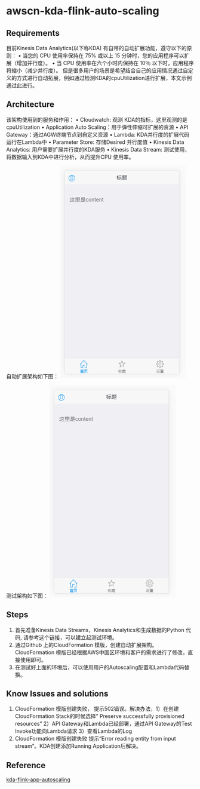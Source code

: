 # awscn-kda-flink-auto-scaling
## Requirements

目前Kinesis Data Analytics(以下称KDA) 有自带的自动扩展功能，遵守以下的原则：
•	当您的 CPU 使用率保持在 75% 或以上 15 分钟时，您的应用程序可以扩展（增加并行度）。
•	当 CPU 使用率在六个小时内保持在 10％ 以下时，应用程序将缩小（减少并行度）。
但是很多用户的场景是希望结合自己的应用情况通过自定义的方式进行自动拓展，例如通过检测KDA的cpuUtilization进行扩展，本文示例通过此进行。

## Architecture 

该架构使用到的服务和作用：
•	Cloudwatch: 观测 KDA的指标，这里观测的是cpuUtilization
•	Application Auto Scaling：用于弹性伸缩可扩展的资源
•	API Gateway：通过AGW终端节点到自定义资源
•	Lambda: KDA并行度的扩展代码运行在Lambda中
•	Parameter Store: 存储Desired 并行度值
•	Kinesis Data Analytics: 用户需要扩展并行度的KDA服务
•	Kinesis Data Stream: 测试使用，将数据输入到KDA中进行分析，从而提升CPU 使用率。

自动扩展架构如下图：
![Image text](https://raw.githubusercontent.com/hongmaju/light7Local/master/img/productShow/20170518152848.png)


 

测试架构如下图：
![Image text](https://raw.githubusercontent.com/hongmaju/light7Local/master/img/productShow/20170518152848.png)


 

## Steps
1.	首先准备Kinesis Data Streams，Kinesis Analytics和生成数据的Python 代码, 请参考这个链接，可以建立起测试环境。
2.	通过Github 上的CloudFormation 模版，创建自动扩展架构。CloudFormation 模版已经根据AWS中国区环境和客户的需求进行了修改，直接使用即可。
3.	在测试好上面的环境后，可以使用用户的Autoscaling配置和Lambda代码替换。


## Know Issues and solutions
1.	CloudFormation 模版创建失败， 提示502错误。解决办法，1）在创建CloudFormation Stack的时候选择” Preserve successfully provisioned resources”  2）API Gateway和Lambda已经部署，通过API Gateway的Test Invoke功能向Lambda请求  3）查看Lambda的Log
2.	CloudFormation 模版创建失败 提示“Error reading entity from input stream”。KDA创建添加Running Application后解决。

## Reference

[kda-flink-app-autoscaling](<https://github.com/aws-samples/kda-flink-app-autoscaling/>)

